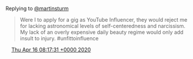 Replying to [@martinsturm](https://twitter.com/martinsturm/status/1250697678880727040)

> Were I to apply for a gig as YouTube Influencer, they would reject me for lacking astronomical levels of self\-centeredness and narcissism\. My lack of an overly expensive daily beauty regime would only add insult to injury\. \#unfittoinfluence

<img src="../../media/tweet.ico" width="12" /> [Thu Apr 16 08:17:31 +0000 2020](https://twitter.com/DromerDenker/status/1250699831338819584)